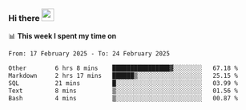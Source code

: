 ### Hi there <a href="https://www.gautamkrishnar.com/"><img src="https://media.giphy.com/media/hvRJCLFzcasrR4ia7z/giphy.gif" width="25px"></a>

📊 **This week I spent my time on**

<!--START_SECTION:waka-->

```txt
From: 17 February 2025 - To: 24 February 2025

Other        6 hrs 8 mins    ████████████████▓░░░░░░░░   67.18 %
Markdown     2 hrs 17 mins   ██████▒░░░░░░░░░░░░░░░░░░   25.15 %
SQL          21 mins         █░░░░░░░░░░░░░░░░░░░░░░░░   03.99 %
Text         8 mins          ▒░░░░░░░░░░░░░░░░░░░░░░░░   01.56 %
Bash         4 mins          ▒░░░░░░░░░░░░░░░░░░░░░░░░   00.87 %
```

<!--END_SECTION:waka-->
